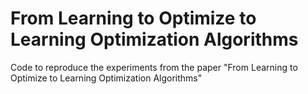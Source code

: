 #  From Learning to Optimize to Learning Optimization Algorithms 
Code to reproduce the experiments from the paper "From Learning to Optimize to Learning Optimization Algorithms"
